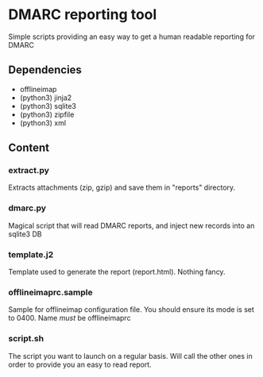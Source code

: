 # DMARC reporting tool
Simple scripts providing an easy way to get a human readable reporting for DMARC

## Dependencies
- offlineimap
- (python3) jinja2
- (python3) sqlite3
- (python3) zipfile
- (python3) xml

## Content
### extract.py
Extracts attachments (zip, gzip) and save them in "reports" directory.

### dmarc.py
Magical script that will read DMARC reports, and inject new records into an sqlite3 DB

### template.j2
Template used to generate the report (report.html). Nothing fancy.

### offlineimaprc.sample
Sample for offlineimap configuration file. You should ensure its mode is set to 0400.
Name *must* be offlineimaprc

### script.sh
The script you want to launch on a regular basis. Will call the other ones in order to
provide you an easy to read report.
